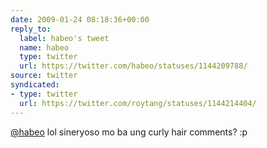 ```yaml
---
date: 2009-01-24 08:18:36+00:00
reply_to:
  label: habeo's tweet
  name: habeo
  type: twitter
  url: https://twitter.com/habeo/statuses/1144209788/
source: twitter
syndicated:
- type: twitter
  url: https://twitter.com/roytang/statuses/1144214404/
---
```


[@habeo](https://twitter.com/habeo/) lol sineryoso mo ba ung curly hair comments? :p